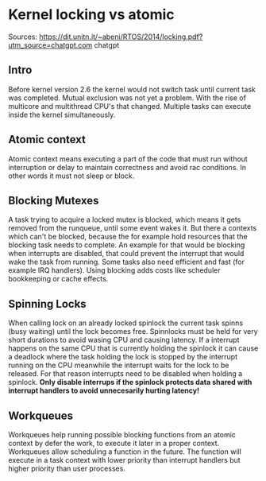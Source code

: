 # Kernel locking vs atomic

Sources:
https://dit.unitn.it/~abeni/RTOS/2014/locking.pdf?utm_source=chatgpt.com
chatgpt

## Intro
Before kernel version 2.6 the kernel would not switch task until current task
was completed. Mutual exclusion was not yet a problem. With the rise of multicore
and multithread CPU's that changed. Multiple tasks can execute inside the kernel
simultaneously.

## Atomic context
Atomic context means executing a part of the code that must run without interruption or
delay to maintain correctness and avoid rac conditions. In other words it must not sleep
or block.

## Blocking Mutexes
A task trying to acquire a locked mutex is blocked, which means it gets removed from
the runqueue, until some event wakes it. But there a contexts which can't be blocked,
because the for example hold resources that the blocking task needs to complete.
An example for that would be blocking when interrupts are disabled, that could prevent
the interrupt that would wake the task from running. Some tasks also need efficient and
fast (for example IRQ handlers). Using blocking adds costs like scheduler bookkeeping or
cache effects.

## Spinning Locks
When calling lock on an already locked spinlock the current task spinns (busy waiting)
until the lock becomes free. Spinnlocks must be held for very short durations to avoid
wasing CPU and causing latency. If a interrupt happens on the same CPU that is currently
holding the spinlock it can cause a deadlock where the task holding the lock is stopped
by the interrupt running on the CPU meanwhile the interrupt waits for the lock to be
released. For that reason interrupts need to be disabled when holding a spinlock.
**Only disable interrups if the spinlock protects data shared with interrupt handlers
to avoid unnecesarily hurting latency!**

## Workqueues
Workqueues help running possible blocking functions from an atomic context by defer the
work, to execute it later in a proper context. Workqueues allow scheduling a function
in the future. The function will execute in a task context with lower priority than
interrupt handlers but higher priority than user processes.
